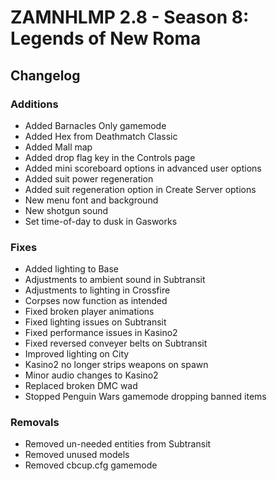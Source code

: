# ZAMNHLMP 2.8 - Season 8: Legends of New Roma
## Changelog
### Additions
- Added Barnacles Only gamemode
- Added Hex from Deathmatch Classic
- Added Mall map
- Added drop flag key in the Controls page
- Added mini scoreboard options in advanced user options
- Added suit power regeneration
- Added suit regeneration option in Create Server options
- New menu font and background
- New shotgun sound
- Set time-of-day to dusk in Gasworks

### Fixes
- Added lighting to Base
- Adjustments to ambient sound in Subtransit
- Adjustments to lighting in Crossfire
- Corpses now function as intended
- Fixed broken player animations
- Fixed lighting issues on Subtransit
- Fixed performance issues in Kasino2
- Fixed reversed conveyer belts on Subtransit
- Improved lighting on City
- Kasino2 no longer strips weapons on spawn
- Minor audio changes to Kasino2
- Replaced broken DMC wad
- Stopped Penguin Wars gamemode dropping banned items

### Removals
- Removed un-needed entities from Subtransit
- Removed unused models
- Removed cbcup.cfg gamemode